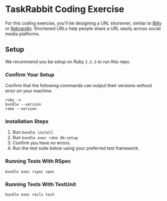 # TaskRabbit Coding Exercise

For this coding exercise, you'll be designing a URL shortener, similar to [Bitly](https://bitly.com/) or [Rebrandly](https://www.rebrandly.com/). Shortened URLs help people share a URL easily across social media platforms.

## Setup

We recommend you be setup on Ruby `2.5.5` to run this repo.

### Confirm Your Setup

Confirm that the following commands can output their versions without error on your machine:

```
ruby -v
bundle --version
rake --version
```

### Installation Steps

1. Run `bundle install`
2. Run `bundle exec rake db:setup`
3. Confirm you have no errors.
4. Run the test suite below using your preferred test framework.

### Running Tests With RSpec

`bundle exec rspec spec`

### Running Tests With TestUnit

`bundle exec rails test`
